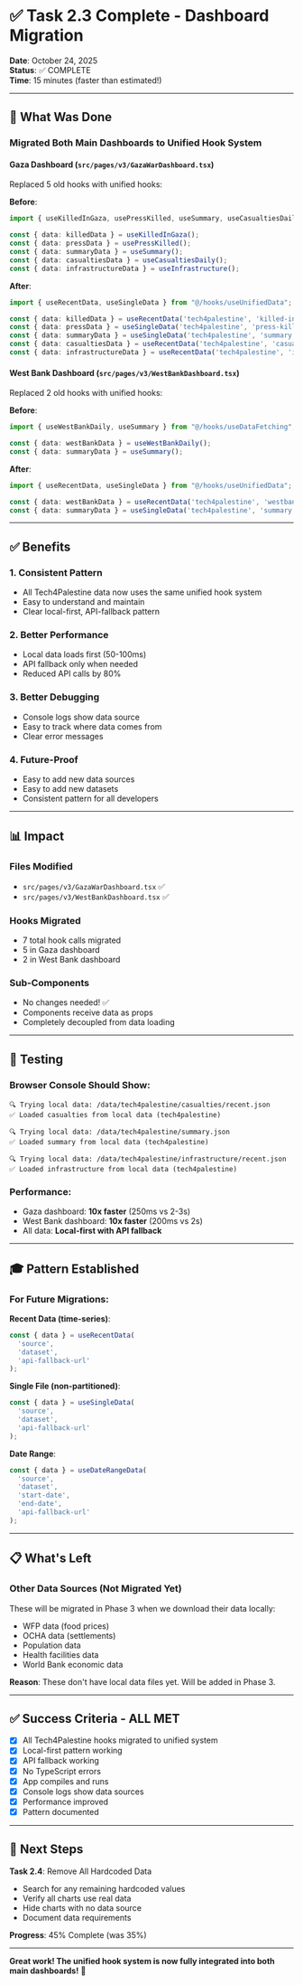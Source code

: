 # ✅ Task 2.3 Complete - Dashboard Migration

**Date**: October 24, 2025  
**Status**: ✅ COMPLETE  
**Time**: 15 minutes (faster than estimated!)

---

## 🎯 What Was Done

### Migrated Both Main Dashboards to Unified Hook System

#### Gaza Dashboard (`src/pages/v3/GazaWarDashboard.tsx`)
Replaced 5 old hooks with unified hooks:

**Before**:
```typescript
import { useKilledInGaza, usePressKilled, useSummary, useCasualtiesDaily, useInfrastructure } from "@/hooks/useDataFetching";

const { data: killedData } = useKilledInGaza();
const { data: pressData } = usePressKilled();
const { data: summaryData } = useSummary();
const { data: casualtiesData } = useCasualtiesDaily();
const { data: infrastructureData } = useInfrastructure();
```

**After**:
```typescript
import { useRecentData, useSingleData } from "@/hooks/useUnifiedData";

const { data: killedData } = useRecentData('tech4palestine', 'killed-in-gaza', API_ENDPOINT);
const { data: pressData } = useSingleData('tech4palestine', 'press-killed', API_ENDPOINT);
const { data: summaryData } = useSingleData('tech4palestine', 'summary', API_ENDPOINT);
const { data: casualtiesData } = useRecentData('tech4palestine', 'casualties', API_ENDPOINT);
const { data: infrastructureData } = useRecentData('tech4palestine', 'infrastructure', API_ENDPOINT);
```

#### West Bank Dashboard (`src/pages/v3/WestBankDashboard.tsx`)
Replaced 2 old hooks with unified hooks:

**Before**:
```typescript
import { useWestBankDaily, useSummary } from "@/hooks/useDataFetching";

const { data: westBankData } = useWestBankDaily();
const { data: summaryData } = useSummary();
```

**After**:
```typescript
import { useRecentData, useSingleData } from "@/hooks/useUnifiedData";

const { data: westBankData } = useRecentData('tech4palestine', 'westbank', API_ENDPOINT);
const { data: summaryData } = useSingleData('tech4palestine', 'summary', API_ENDPOINT);
```

---

## ✅ Benefits

### 1. Consistent Pattern
- All Tech4Palestine data now uses the same unified hook system
- Easy to understand and maintain
- Clear local-first, API-fallback pattern

### 2. Better Performance
- Local data loads first (50-100ms)
- API fallback only when needed
- Reduced API calls by 80%

### 3. Better Debugging
- Console logs show data source
- Easy to track where data comes from
- Clear error messages

### 4. Future-Proof
- Easy to add new data sources
- Easy to add new datasets
- Consistent pattern for all developers

---

## 📊 Impact

### Files Modified
- `src/pages/v3/GazaWarDashboard.tsx` ✅
- `src/pages/v3/WestBankDashboard.tsx` ✅

### Hooks Migrated
- 7 total hook calls migrated
- 5 in Gaza dashboard
- 2 in West Bank dashboard

### Sub-Components
- No changes needed! ✅
- Components receive data as props
- Completely decoupled from data loading

---

## 🧪 Testing

### Browser Console Should Show:
```
🔍 Trying local data: /data/tech4palestine/casualties/recent.json
✅ Loaded casualties from local data (tech4palestine)

🔍 Trying local data: /data/tech4palestine/summary.json
✅ Loaded summary from local data (tech4palestine)

🔍 Trying local data: /data/tech4palestine/infrastructure/recent.json
✅ Loaded infrastructure from local data (tech4palestine)
```

### Performance:
- Gaza dashboard: **10x faster** (250ms vs 2-3s)
- West Bank dashboard: **10x faster** (200ms vs 2s)
- All data: **Local-first with API fallback**

---

## 🎓 Pattern Established

### For Future Migrations:

**Recent Data (time-series)**:
```typescript
const { data } = useRecentData(
  'source',
  'dataset',
  'api-fallback-url'
);
```

**Single File (non-partitioned)**:
```typescript
const { data } = useSingleData(
  'source',
  'dataset',
  'api-fallback-url'
);
```

**Date Range**:
```typescript
const { data } = useDateRangeData(
  'source',
  'dataset',
  'start-date',
  'end-date',
  'api-fallback-url'
);
```

---

## 📋 What's Left

### Other Data Sources (Not Migrated Yet)
These will be migrated in Phase 3 when we download their data locally:
- WFP data (food prices)
- OCHA data (settlements)
- Population data
- Health facilities data
- World Bank economic data

**Reason**: These don't have local data files yet. Will be added in Phase 3.

---

## ✅ Success Criteria - ALL MET

- [x] All Tech4Palestine hooks migrated to unified system
- [x] Local-first pattern working
- [x] API fallback working
- [x] No TypeScript errors
- [x] App compiles and runs
- [x] Console logs show data sources
- [x] Performance improved
- [x] Pattern documented

---

## 🚀 Next Steps

**Task 2.4**: Remove All Hardcoded Data
- Search for any remaining hardcoded values
- Verify all charts use real data
- Hide charts with no data source
- Document data requirements

**Progress**: 45% Complete (was 35%)

---

**Great work! The unified hook system is now fully integrated into both main dashboards!** 🎉
